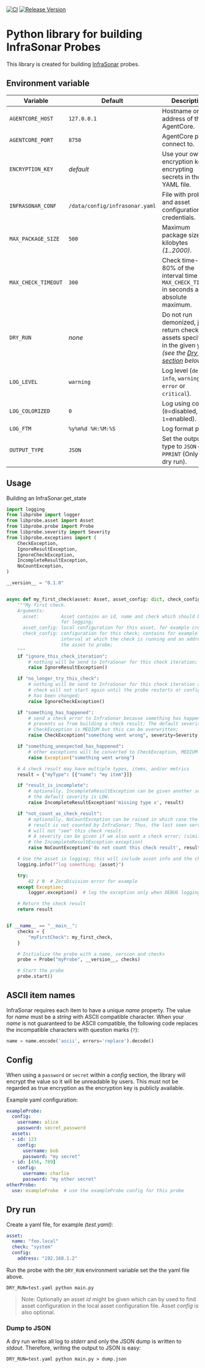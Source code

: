 [![CI](https://github.com/infrasonar/python-libprobe/workflows/CI/badge.svg)](https://github.com/infrasonar/python-libprobe/actions)
[![Release Version](https://img.shields.io/github/release/infrasonar/python-libprobe)](https://github.com/infrasonar/python-libprobe/releases)

# Python library for building InfraSonar Probes

This library is created for building [InfraSonar](https://infrasonar.com) probes.

## Environment variable

Variable            | Default                        | Description
------------------- | ------------------------------ | ------------
`AGENTCORE_HOST`    | `127.0.0.1`                    | Hostname or Ip address of the AgentCore.
`AGENTCORE_PORT`    | `8750`                         | AgentCore port to connect to.
`ENCRYPTION_KEY`    | _default_                      | Use your own encryption key for encrypting secrets in the YAML file.
`INFRASONAR_CONF`   | `/data/config/infrasonar.yaml` | File with probe and asset configuration like credentials.
`MAX_PACKAGE_SIZE`  | `500`                          | Maximum package size in kilobytes _(1..2000)_.
`MAX_CHECK_TIMEOUT` | `300`                          | Check time-out is 80% of the interval time with `MAX_CHECK_TIMEOUT` in seconds as absolute maximum.
`DRY_RUN`           | _none_                         | Do not run demonized, just return checks and assets specified in the given yaml _(see the [Dry run section](#dry-run) below)_.
`LOG_LEVEL`         | `warning`                      | Log level (`debug`, `info`, `warning`, `error` or `critical`).
`LOG_COLORIZED`     | `0`                            | Log using colors (`0`=disabled, `1`=enabled).
`LOG_FTM`           | `%y%m%d %H:%M:%S`              | Log format prefix.
`OUTPUT_TYPE`       | `JSON`                         | Set the output type to `JSON` or `PPRINT` (Only for a dry run).

## Usage

Building an InfraSonar.get_state

```python
import logging
from libprobe import logger
from libprobe.asset import Asset
from libprobe.probe import Probe
from libprobe.severity import Severity
from libprobe.exceptions import (
    CheckException,
    IgnoreResultException,
    IgnoreCheckException,
    IncompleteResultException,
    NoCountException,
)

__version__ = "0.1.0"


async def my_first_check(asset: Asset, asset_config: dict, check_config: dict):
    """My first check.
    Arguments:
      asset:        Asset contains an id, name and check which should be used
                    for logging;
      asset_config: local configuration for this asset, for example credentials;
      check_config: configuration for this check; contains for example the
                    interval at which the check is running and an address of
                    the asset to probe;
    """
    if "ignore_this_check_iteration":
        # nothing will be send to InfraSonar for this check iteration;
        raise IgnoreResultException()

    if "no_longer_try_this_check":
        # nothing will be send to InfraSonar for this check iteration and the
        # check will not start again until the probe restarts or configuration
        # has been changed;
        raise IgnoreCheckException()

    if "something_has_happened":
        # send a check error to InfraSonar because something has happened which
        # prevents us from building a check result; The default severity for a
        # CheckException is MEDIUM but this can be overwritten;
        raise CheckException("something went wrong", severity=Severity.LOW)

    if "something_unexpected_has_happened":
        # other exceptions will be converted to CheckException, MEDIUM severity
        raise Exception("something went wrong")

    # A check result may have multiple types, items, and/or metrics
    result = {"myType": [{"name": "my item"}]}

    if "result_is_incomplete":
        # optionally, IncompleteResultException can be given another severity;
        # the default severity is LOW.
        raise IncompleteResultException('missing type x', result)

    if "not_count_as_check_result":
        # optionally, NoCountException can be raised in which case the check
        # result is not counted by InfraSonar; Thus, the last seen services
        # will not "see" this check result.
        # A severity can be given if we also want a check error; (similar to
        # the IncompleteResultException exception)
        raise NoCountException('do not count this check result', result)

    # Use the asset in logging; this will include asset info and the check key
    logging.info(f"log something; {asset}")

    try:
        42 / 0  # ZeroDivision error for example
    except Exception:
        logger.exception()  # log the exception only when DEBUG logging

    # Return the check result
    return result


if __name__ == "__main__":
    checks = {
        "myFirstCheck": my_first_check,
    }

    # Initialize the probe with a name, version and checks
    probe = Probe("myProbe", __version__, checks)

    # Start the probe
    probe.start()
```

## ASCII item names

InfraSonar requires each item to have a unique _name_ property. The value for _name_ must be a _string_ with ASCII compatible character.
When your _name_ is not guaranteed to be ASCII compatible, the following code replaces the incompatible characters with question marks (`?`):

```python
name = name.encode('ascii', errors='replace').decode()
```

## Config

When using a `password` or `secret` within a _config_ section, the library
will encrypt the value so it will be unreadable by users. This must not be
regarded as true encryption as the encryption key is publicly available.

Example yaml configuration:

```yaml
exampleProbe:
  config:
    username: alice
    password: secret_password
  assets:
  - id: 123
    config:
      username: bob
      password: "my secret"
  - id: [456, 789]
    config:
      username: charlie
      password: "my other secret"
otherProbe:
  use: exampleProbe  # use the exampleProbe config for this probe
```

## Dry run

Create a yaml file, for example _(test.yaml)_:

```yaml
asset:
  name: "foo.local"
  check: "system"
  config:
    address: "192.168.1.2"
```

Run the probe with the `DRY_RUN` environment variable set the the yaml file above.

```
DRY_RUN=test.yaml python main.py
```

> Note: Optionally an asset _id_ might be given which can by used to find asset configuration in the local asset configuration file. Asset _config_ is also optional.

### Dump to JSON
A dry run writes all log to _stderr_ and only the JSON dump is written to _stdout_. Therefore, writing the output to JSON is easy:
```
DRY_RUN=test.yaml python main.py > dump.json
```
